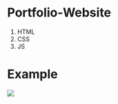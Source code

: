 # Portfolio-Website
1. HTML
2. CSS
3. JS

# Example
![](https://cdn.discordapp.com/attachments/925063485556150292/925332261941964860/unknown.png)
